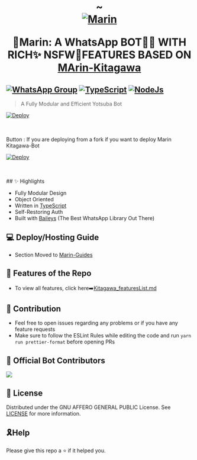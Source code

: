 <h1 align="center">~
<div align="center">
<a href="https://github.com/Chey-san/"><img src="https://user-images.githubusercontent.com/97988840/156468495-58f662e6-959a-4121-87f7-8ea9cba47f03.gif"
" alt="Marin" border="0"></a>

💫**Marin: A WhatsApp BOT🖤💖 WITH RICH✨ NSFW🔞FEATURES BASED ON <a href="https://github.com/Eximinati/scumers">MArin-Kitagawa</er></a></h1>**

    
## [![WhatsApp Group](https://img.shields.io/badge/WhatsApp-25D366?style=for-the-badge&logo=whatsapp&logoColor=white)](https://wa.me/923087880256) [![TypeScript](https://img.shields.io/badge/TypeScript-007ACC?style=for-the-badge&logo=typescript&logoColor=white)](https://www.typescriptlang.org/) [![NodeJs](https://img.shields.io/badge/Node.js-43853D?style=for-the-badge&logo=node.js&logoColor=white)](https://nodejs.org/en/)

> A Fully Modular and Efficient Yotsuba Bot <br>

[![Deploy](https://www.herokucdn.com/deploy/button.png)](https://heroku.com/deploy?template=https://github.com//Eximinati/scumers)

</div><br/>
<br/>
Button : If you are deploying from a fork if you want to deploy Marin Kitagawa-Bot

[![Deploy](https://www.herokucdn.com/deploy/button.png)](https://heroku.com/deploy)

</div><br/>

<br/>
## ✨ Highlights

-   Fully Modular Design
-   Object Oriented
-   Written in [TypeScript](https://www.typescriptlang.org/)
-   Self-Restoring Auth
-   Built with [Baileys](https://github.com/adiwajshing/baileys) (The Best
    WhatsApp Library Out There)

## 💻 Deploy/Hosting Guide

-   Section Moved to
    [Marin-Guides](https://github.com/Eximinati/scums-repo/blob/main/README.md)

## 🍥 Features of the Repo

-   To view all features, click
    here➡️[Kitagawa_featuresList.md](https://github.com/Eximinati/scums-repo/blob/main/Features.md)

## 💪 Contribution

-   Feel free to open issues regarding any problems or if you have any feature requests
-   Make sure to follow the ESLint Rules while editing the code and run
    `yarn run prettier-format` before opening PRs

##  🚀 Official Bot Contributors

<a href="https://github.com/Eximinati/scums-repo/graphs/contributors">
  <img src="https://contrib.rocks/image?repo=Eximinati/scums-repo" />
</a>


## 📄 License

Distributed under the GNU AFFERO GENERAL PUBLIC License. See [LICENSE](/LICENSE)
for more information.

## 🎗Help
Please give this repo a ⭐ if it helped you.
 

